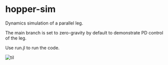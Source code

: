 # hopper-sim
Dynamics simulation of a parallel leg.

The main branch is set to zero-gravity by default to demonstrate PD control of the leg.

Use run.jl to run the code.

![til](./media/PD.gif)
